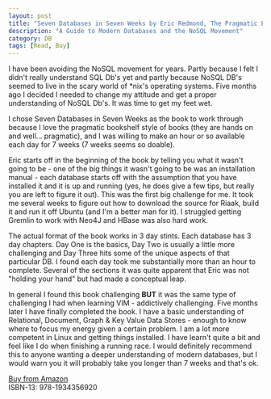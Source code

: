 ```yaml
---
layout: post
title: "Seven Databases in Seven Weeks by Eric Redmond, The Pragmatic Bookshelf"
description: "A Guide to Modern Databases and the NoSQL Movement"
category: DB
tags: [Read, Buy]
---
```

I have been avoiding the NoSQL movement for years. Partly because I felt I didn't really understand SQL Db's yet and partly because NoSQL DB's seemed to live in the scary world of *nix's operating systems. Five months ago I decided I needed to change my attitude and get a proper understanding of NoSQL Db's. It was time to get my feet wet.

I chose Seven Databases in Seven Weeks as the book to work through because I love the pragmatic bookshelf style of books (they are hands on and well... pragmatic), and I was willing to make an hour or so available each day for 7 weeks (7 weeks seems so doable). 

Eric starts off in the beginning of the book by telling you what it wasn't going to be - one of the big things it wasn't going to be was an installation manual - each database starts off with the assumption that you have installed it and it is up and running (yes, he does give a few tips, but really you are left to figure it out). This was the first big challenge for me. It took me several weeks to figure out how to download the source for Riaak, build it and run it off Ubuntu (and I'm a better man for it). I struggled getting Gremlin to work with Neo4J and HBase was also hard work.

The actual format of the book works in 3 day stints. Each database has 3 day chapters. Day One is the basics, Day Two is usually a little more challenging and Day Three hits some of the unique aspects of that particular DB. I found each day took me substantially more than an hour to complete. Several of the sections it was quite apparent that Eric was not "holding your hand" but had made a conceptual leap. 

In general I found this book challenging **BUT** it was the same type of challenging I had when learning VIM - addictively challenging. Five months later I have finally completed the book. I have a basic understanding of Relational, Document, Graph & Key Value Data Stores - enough to know where to focus my energy given a certain problem. I am a lot more competent in Linux and getting things installed. I have learn't quite a bit and feel like I do when finishing a running race. I would definitely recommend this to anyone wanting a deeper understanding of modern databases, but I would warn you it will probably take you longer than 7 weeks and that's ok.

[Buy from Amazon](http://www.amazon.com/Seven-Databases-Weeks-Modern-Movement/dp/1934356921)  
ISBN-13: 978-1934356920

